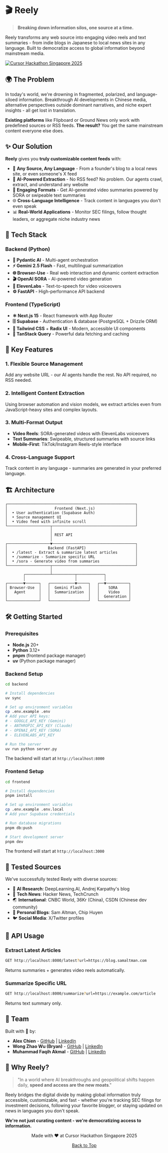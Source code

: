 # 🎬 Reely

> **Breaking down information silos, one source at a time.**

Reely transforms any web source into engaging video reels and text summaries - from indie blogs in Japanese to local news sites in any language. Built to democratize access to global information beyond mainstream media.

[![Cursor Hackathon Singapore 2025](https://img.shields.io/badge/Cursor%20Hackathon-Singapore%202025-6C5CE7?style=for-the-badge)](https://luma.com/cursor-hack-sg)

## 🌍 The Problem

In today's world, we're drowning in fragmented, polarized, and language-siloed information. Breakthrough AI developments in Chinese media, alternative perspectives outside dominant narratives, and niche expert insights - all get lost in translation.

**Existing platforms** like Flipboard or Ground News only work with predefined sources or RSS feeds. **The result?** You get the same mainstream content everyone else does.

## ✨ Our Solution

**Reely** gives you **truly customizable content feeds** with:

- 🔗 **Any Source, Any Language** - From a founder's blog to a local news site, or even someone's X feed
- 🤖 **AI-Powered Extraction** - No RSS feed? No problem. Our agents crawl, extract, and understand any website
- 🎥 **Engaging Formats** - Get AI-generated video summaries powered by SORA or swipeable text summaries
- 🌐 **Cross-Language Intelligence** - Track content in languages you don't even speak
- 📊 **Real-World Applications** - Monitor SEC filings, follow thought leaders, or aggregate niche industry news

## 🚀 Tech Stack

### Backend (Python)
- **🧠 Pydantic AI** - Multi-agent orchestration
- **⚡ Gemini 2.5 Flash** - Fast, multilingual summarization
- **🌐 Browser-Use** - Real web interaction and dynamic content extraction
- **🎬 OpenAI SORA** - AI-powered video generation
- **🎤 ElevenLabs** - Text-to-speech for video voiceovers
- **⚙️ FastAPI** - High-performance API backend

### Frontend (TypeScript)
- **⚛️ Next.js 15** - React framework with App Router
- **🗄️ Supabase** - Authentication & database (PostgreSQL + Drizzle ORM)
- **🎨 Tailwind CSS** + **Radix UI** - Modern, accessible UI components
- **🔄 TanStack Query** - Powerful data fetching and caching

## 🎯 Key Features

### 1. **Flexible Source Management**
Add any website URL - our AI agents handle the rest. No API required, no RSS needed.

### 2. **Intelligent Content Extraction**
Using browser automation and vision models, we extract articles even from JavaScript-heavy sites and complex layouts.

### 3. **Multi-Format Output**
- **Video Reels**: SORA-generated videos with ElevenLabs voiceovers
- **Text Summaries**: Swipeable, structured summaries with source links
- **Mobile-First**: TikTok/Instagram Reels-style interface

### 4. **Cross-Language Support**
Track content in any language - summaries are generated in your preferred language.

## 🏗️ Architecture

```
┌─────────────────────────────────────────────────────────┐
│                     Frontend (Next.js)                  │
│  • User authentication (Supabase Auth)                  │
│  • Source management UI                                 │
│  • Video feed with infinite scroll                      │
└───────────────────┬─────────────────────────────────────┘
                    │
                    │ REST API
                    │
┌───────────────────▼─────────────────────────────────────┐
│                  Backend (FastAPI)                      │
│  • /latest - Extract & summarize latest articles        │
│  • /summarize - Summarize specific URL                  │
│  • /sora - Generate video from summaries                │
└───────────────────┬─────────────────────────────────────┘
                    │
        ┌───────────┴──────────┬────────────┐
        │                      │            │
┌───────▼──────┐   ┌───────────▼─────┐   ┌──▼──────────┐
│ Browser-Use  │   │  Gemini Flash   │   │    SORA     │
│   Agent      │   │  Summarization  │   │    Video    │
│              │   │                 │   │  Generation │
└──────────────┘   └─────────────────┘   └─────────────┘
```

## 🛠️ Getting Started

### Prerequisites

- **Node.js** 20+
- **Python** 3.12+
- **pnpm** (frontend package manager)
- **uv** (Python package manager)

### Backend Setup

```bash
cd backend

# Install dependencies
uv sync

# Set up environment variables
cp .env.example .env
# Add your API keys:
# - GOOGLE_API_KEY (Gemini)
# - ANTHROPIC_API_KEY (Claude)
# - OPENAI_API_KEY (SORA)
# - ELEVENLABS_API_KEY

# Run the server
uv run python server.py
```

The backend will start at `http://localhost:8000`

### Frontend Setup

```bash
cd frontend

# Install dependencies
pnpm install

# Set up environment variables
cp .env.example .env.local
# Add your Supabase credentials

# Run database migrations
pnpm db:push

# Start development server
pnpm dev
```

The frontend will start at `http://localhost:3000`

## 📝 Tested Sources

We've successfully tested Reely with diverse sources:

- 🧠 **AI Research**: DeepLearning.AI, Andrej Karpathy's blog
- 🚀 **Tech News**: Hacker News, TechCrunch
- 🌏 **International**: CNBC World, 36Kr (China), CSDN (Chinese dev community)
- 👤 **Personal Blogs**: Sam Altman, Chip Huyen
- 🐦 **Social Media**: X/Twitter profiles

## 🎥 API Usage

### Extract Latest Articles

```bash
GET http://localhost:8000/latest?url=https://blog.samaltman.com
```

Returns summaries + generates video reels automatically.

### Summarize Specific URL

```bash
GET http://localhost:8000/summarize?url=https://example.com/article
```

Returns text summary only.

## 👥 Team

Built with 💜 by:

- **Alex Chien** - [GitHub](https://github.com/Alexc09) | [LinkedIn](https://www.linkedin.com/in/alex-chien-09/)
- **Wong Zhao Wu (Bryan)** - [GitHub](https://github.com/kiritowu) | [LinkedIn](https://www.linkedin.com/in/zw-wong/)
- **Muhammad Faqih Akmal** - [GitHub](https://github.com/faqihxdev) | [LinkedIn](https://www.linkedin.com/in/faqih-akmal/)

## 🌟 Why Reely?

> "In a world where AI breakthroughs and geopolitical shifts happen daily, **speed and access are the new moats**."

Reely bridges the digital divide by making global information truly accessible, customizable, and fast - whether you're tracking SEC filings for investment decisions, following your favorite blogger, or staying updated on news in languages you don't speak.

**We're not just curating content - we're democratizing access to information.**

<div align="center">
  <p>Made with ❤️ at Cursor Hackathon Singapore 2025</p>
  <p>
    <a href="#-reely">Back to Top</a>
  </p>
</div>
